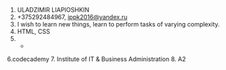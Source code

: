 1. ULADZIMIR LIAPIOSHKIN
2. +375292484967, ippk2016@yandex.ru
3. I wish to learn new things, learn to perform tasks of varying complexity.
4. HTML, CSS
5. -
6.codecademy
7. Institute of IT & Business Administration
8. A2